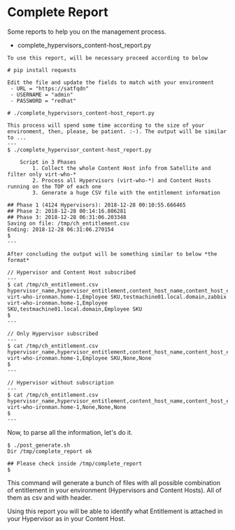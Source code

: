 # Complete Report

Some reports to help you on the management process.

- complete_hypervisors_content-host_report.py
```
To use this report, will be necessary proceed according to below

# pip install requests

Edit the file and update the fields to match with your environment
 - URL = "https://satfqdn"
 - USERNAME = "admin"
 - PASSWORD = "redhat"

# ./complete_hypervisors_content-host_report.py

This process will spend some time according to the size of your environment, then, please, be patient. :-). The output will be similar to ...
---
$ ./complete_hypervisor_content-host_report.py 

    Script in 3 Phases
        1. Collect the whole Content Host info from Satellite and filter only virt-who-*
        2. Process all Hypervisors (virt-who-*) and Content Hosts running on the TOP of each one
        3. Generate a huge CSV file with the entitlement information 
    
## Phase 1 (4124 Hypervisors): 2018-12-28 00:10:55.666465
## Phase 2: 2018-12-28 00:14:16.806281
## Phase 3: 2018-12-28 06:31:06.203348
Saving on file: /tmp/ch_entitlement.csv
Ending: 2018-12-28 06:31:06.270154
$
---

After concluding the output will be something similar to below *the format*

// Hypervisor and Content Host subscribed
---
$ cat /tmp/ch_entitlement.csv
hypervisor_name,hypervisor_entitlement,content_host_name,content_host_entitlement
virt-who-ironman.home-1,Employee SKU,testmachine01.local.domain,zabbix
virt-who-ironman.home-1,Employee SKU,testmachine01.local.domain,Employee SKU
$
---

// Only Hypervisor subscribed
---
$ cat /tmp/ch_entitlement.csv
hypervisor_name,hypervisor_entitlement,content_host_name,content_host_entitlement
virt-who-ironman.home-1,Employee SKU,None,None
$
---

// Hypervisor without subscription
---
$ cat /tmp/ch_entitlement.csv
hypervisor_name,hypervisor_entitlement,content_host_name,content_host_entitlement
virt-who-ironman.home-1,None,None,None
$
---
```

Now, to parse all the information, let's do it.
```
$ ./post_generate.sh 
Dir /tmp/complete_report ok

## Please check inside /tmp/complete_report
$
```
This command will generate a bunch of files with all possible combination of entitlement in your environment (Hypervisors and Content Hosts). All of them as csv and with header.

Using this report you will be able to identify what Entitlement is attached in your Hypervisor as in your Content Host.